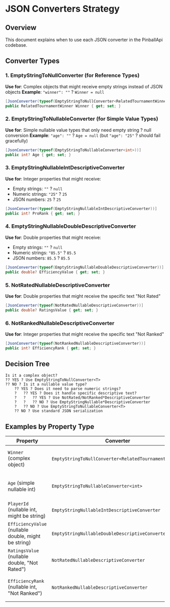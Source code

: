 # JSON Converters Strategy

## Overview
This document explains when to use each JSON converter in the PinballApi codebase.

## Converter Types

### 1. EmptyStringToNullConverter<T> (for Reference Types)
**Use for**: Complex objects that might receive empty strings instead of JSON objects
**Example**: `"winner": ""` ? `Winner = null`
```csharp
[JsonConverter(typeof(EmptyStringToNullConverter<RelatedTournamentWinner>))]
public RelatedTournamentWinner Winner { get; set; }
```

### 2. EmptyStringToNullableConverter<T> (for Simple Value Types)
**Use for**: Simple nullable value types that only need empty string ? null conversion
**Example**: `"age": ""` ? `Age = null` (but `"age": "25"` ? should fail gracefully)
```csharp
[JsonConverter(typeof(EmptyStringToNullableConverter<int>))]
public int? Age { get; set; }
```

### 3. EmptyStringNullableIntDescriptiveConverter
**Use for**: Integer properties that might receive:
- Empty strings: `""` ? `null`
- Numeric strings: `"25"` ? `25`
- JSON numbers: `25` ? `25`

```csharp
[JsonConverter(typeof(EmptyStringNullableIntDescriptiveConverter))]
public int? ProRank { get; set; }
```

### 4. EmptyStringNullableDoubleDescriptiveConverter
**Use for**: Double properties that might receive:
- Empty strings: `""` ? `null`
- Numeric strings: `"85.5"` ? `85.5`
- JSON numbers: `85.5` ? `85.5`

```csharp
[JsonConverter(typeof(EmptyStringNullableDoubleDescriptiveConverter))]
public double? EfficiencyValue { get; set; }
```

### 5. NotRatedNullableDescriptiveConverter
**Use for**: Double properties that might receive the specific text "Not Rated"
```csharp
[JsonConverter(typeof(NotRatedNullableDescriptiveConverter))]
public double? RatingsValue { get; set; }
```

### 6. NotRankedNullableDescriptiveConverter
**Use for**: Integer properties that might receive the specific text "Not Ranked"
```csharp
[JsonConverter(typeof(NotRankedNullableDescriptiveConverter))]
public int? EfficiencyRank { get; set; }
```

## Decision Tree

```
Is it a complex object?
?? YES ? Use EmptyStringToNullConverter<T>
?? NO ? Is it a nullable value type?
    ?? YES ? Does it need to parse numeric strings?
    ?   ?? YES ? Does it handle specific descriptive text?
    ?   ?   ?? YES ? Use NotRated/NotRanked*DescriptiveConverter
    ?   ?   ?? NO ? Use EmptyStringNullable*DescriptiveConverter
    ?   ?? NO ? Use EmptyStringToNullableConverter<T>
    ?? NO ? Use standard JSON serialization
```

## Examples by Property Type

| Property | Converter | Reason |
|----------|-----------|---------|
| `Winner` (complex object) | `EmptyStringToNullConverter<RelatedTournamentWinner>` | Empty string ? null for objects |
| `Age` (simple nullable int) | `EmptyStringToNullableConverter<int>` | Only empty string ? null |
| `PlayerId` (nullable int, might be string) | `EmptyStringNullableIntDescriptiveConverter` | Parses numeric strings |
| `EfficiencyValue` (nullable double, might be string) | `EmptyStringNullableDoubleDescriptiveConverter` | Parses numeric strings |
| `RatingsValue` (nullable double, "Not Rated") | `NotRatedNullableDescriptiveConverter` | Handles "Not Rated" text |
| `EfficiencyRank` (nullable int, "Not Ranked") | `NotRankedNullableDescriptiveConverter` | Handles "Not Ranked" text |